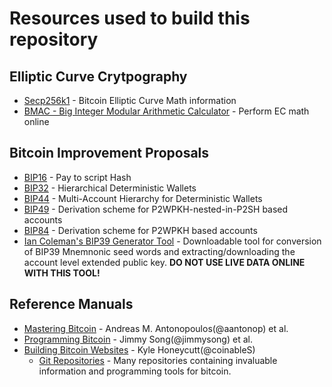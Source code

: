 # Resources used to build this repository
## Elliptic Curve Crytpography
* [Secp256k1](https://en.bitcoin.it/wiki/Secp256k1) - Bitcoin Elliptic Curve Math information
* [BMAC - Big Integer Modular Arithmetic Calculator](http://ptrow.com/perl/calculator_bigint.pl) - Perform EC math online
## Bitcoin Improvement Proposals
* [BIP16](https://github.com/bitcoin/bips/blob/master/bip-0016.mediawiki) - Pay to script Hash
* [BIP32](https://github.com/bitcoin/bips/blob/master/bip-0032.mediawiki) - Hierarchical Deterministic Wallets
* [BIP44](https://github.com/bitcoin/bips/blob/master/bip-0044.mediawiki) - Multi-Account Hierarchy for Deterministic Wallets
* [BIP49](https://github.com/bitcoin/bips/blob/master/bip-0049.mediawiki) - Derivation scheme for P2WPKH-nested-in-P2SH based accounts
* [BIP84](https://github.com/bitcoin/bips/blob/master/bip-0084.mediawiki) - Derivation scheme for P2WPKH based accounts
* [Ian Coleman's BIP39 Generator Tool](https://iancoleman.io/bip39/) - Downloadable tool for conversion of BIP39 Mnemnonic seed words and extracting/downloading the account level extended public key. **DO NOT USE LIVE DATA ONLINE WITH THIS TOOL!**
## Reference Manuals
* [Mastering Bitcoin](https://github.com/bitcoinbook/bitcoinbook) - Andreas M. Antonopoulos(@aantonop) et al.
* [Programming Bitcoin](https://github.com/jimmysong/programmingbitcoin) - Jimmy Song(@jimmysong) et al.
* [Building Bitcoin Websites](https://www.amazon.com/Building-Bitcoin-Websites-Beginners-Development/dp/153494544X) - Kyle Honeycutt(@coinableS)
  - [Git Repositories](https://github.com/coinables?tab=repositories) - Many repositories containing invaluable information and programming tools for bitcoin.
  

